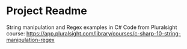 # Project Readme

String manipulation and Regex examples in C#
Code from Pluralsight course: https://app.pluralsight.com/library/courses/c-sharp-10-string-manipulation-regex
